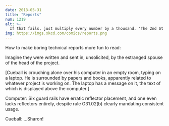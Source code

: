 ```yaml
---
date: 2013-05-31
title: "Reports"
num: 1219
alt: >-
  If that fails, just multiply every number by a thousand. 'The 2nd St speed limit should be set at 25,000 mph, which would likely have prevented 1,000 of the intersection's 3,000 serious accidents last month.'
img: https://imgs.xkcd.com/comics/reports.png
---
```

How to make boring technical reports more fun to read:

Imagine they were written and sent in, unsolicited, by the estranged spouse of the head of the project.

[Cueball is crouching alone over his computer in an empty room, typing on a laptop. He is surrounded by papers and books, apparently related to whatever project is working on. The laptop has a message on it, the text of which is displayed above the computer.]

Computer: Six guard rails have erratic reflector placement, and one even lacks reflectors entirely, despite rule G31.02(b) clearly mandating consistent usage.

Cueball: ...Sharon!